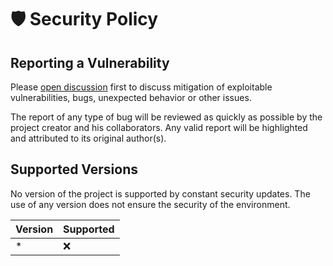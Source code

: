 # 🛡️ Security Policy

## Reporting a Vulnerability

Please [open discussion](./discussions) first to discuss mitigation of exploitable vulnerabilities, bugs, unexpected behavior or other issues.

The report of any type of bug will be reviewed as quickly as possible by the project creator and his collaborators.
Any valid report will be highlighted and attributed to its original author(s).

## Supported Versions

No version of the project is supported by constant security updates. The use of any version does not ensure the security of the environment.

| Version | Supported |
| --- | --- |
| * | ❌ |
